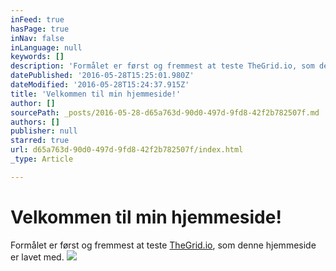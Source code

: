 ```yaml
---
inFeed: true
hasPage: true
inNav: false
inLanguage: null
keywords: []
description: 'Formålet er først og fremmest at teste TheGrid.io, som denne hjemmeside er lavet med.'
datePublished: '2016-05-28T15:25:01.980Z'
dateModified: '2016-05-28T15:24:37.915Z'
title: 'Velkommen til min hjemmeside!'
author: []
sourcePath: _posts/2016-05-28-d65a763d-90d0-497d-9fd8-42f2b782507f.md
authors: []
publisher: null
starred: true
url: d65a763d-90d0-497d-9fd8-42f2b782507f/index.html
_type: Article

---
```

# Velkommen til min hjemmeside!

Formålet er først og fremmest at teste [TheGrid.io][0], som denne hjemmeside er lavet med.
![](https://the-grid-user-content.s3-us-west-2.amazonaws.com/f3a91ce4-b67a-4767-9ed5-767fee1c15ba.jpg)

[0]: TheGrid.io